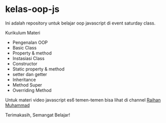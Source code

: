 # kelas-oop-js

Ini adalah repository untuk belajar oop javascript di event saturday class.

Kurikulum Materi

- Pengenalan OOP
- Basic Class
- Property & method
- Instasiasi Class
- Constructor
- Static property & method
- setter dan getter
- Inheritance
- Method Super
- Overriding Method

Untuk materi video javascript es6 temen-temen bisa lihat di channel [Raihan Muhammad](https://www.youtube.com/channel/UCduAaW5H1-qNTG3w6bdymvg?view_as=subscriber)

Terimakasih, Semangat Belajar!
